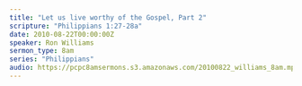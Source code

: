 ```yaml
---
title: "Let us live worthy of the Gospel, Part 2"
scripture: "Philippians 1:27-28a"
date: 2010-08-22T00:00:00Z
speaker: Ron Williams
sermon_type: 8am
series: "Philippians"
audio: https://pcpc8amsermons.s3.amazonaws.com/20100822_williams_8am.mp3 
---
```




